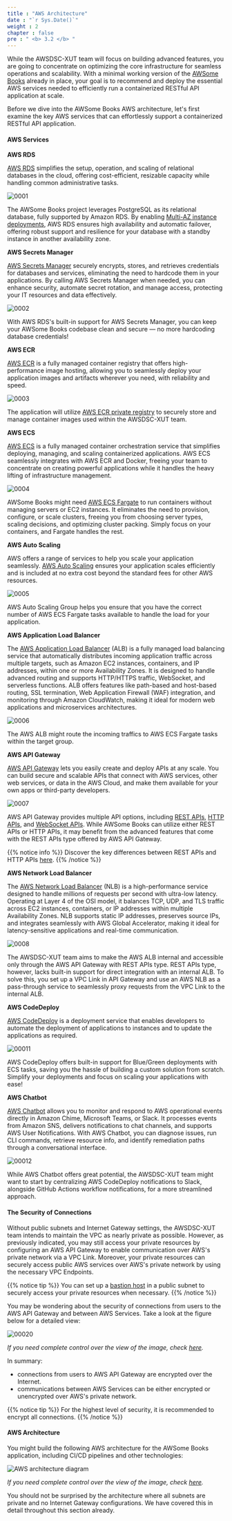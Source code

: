 ```yaml
---
title : "AWS Architecture"
date : "`r Sys.Date()`"
weight : 2
chapter : false
pre : " <b> 3.2 </b> "
---
```


While the AWSDSC-XUT team will focus on building advanced features, you are going to concentrate on optimizing the core infrastructure for seamless operations and scalability. With a minimal working version of the [AWSome Books](https://github.com/Definitely-not-AWS-Workshops/workshop-2-awsome-books) already in place, your goal is to recommend and deploy the essential AWS services needed to efficiently run a containerized RESTful API application at scale.

Before we dive into the AWSome Books AWS architecture, let's first examine the key AWS services that can effortlessly support a containerized RESTful API application.

#### AWS Services

**AWS RDS**

[AWS RDS](https://docs.aws.amazon.com/rds/) simplifies the setup, operation, and scaling of relational databases in the cloud, offering cost-efficient, resizable capacity while handling common administrative tasks.

![0001](/images/3/2/0001.svg?featherlight=false&width=4pc)

The AWSome Books project leverages PostgreSQL as its relational database, fully supported by Amazon RDS. By enabling [Multi-AZ instance deployments](https://docs.aws.amazon.com/AmazonRDS/latest/UserGuide/Concepts.MultiAZSingleStandby.html), AWS RDS ensures high availability and automatic failover, offering robust support and resilience for your database with a standby instance in another availability zone.

**AWS Secrets Manager**

[AWS Secrets Manager](https://docs.aws.amazon.com/secretsmanager/) securely encrypts, stores, and retrieves credentials for databases and services, eliminating the need to hardcode them in your applications. By calling AWS Secrets Manager when needed, you can enhance security, automate secret rotation, and manage access, protecting your IT resources and data effectively.

![0002](/images/3/2/0002.svg?featherlight=false&width=4pc)


With AWS RDS's built-in support for AWS Secrets Manager, you can keep your AWSome Books codebase clean and secure — no more hardcoding database credentials!

**AWS ECR**

[AWS ECR](https://docs.aws.amazon.com/ecr/) is a fully managed container registry that offers high-performance image hosting, allowing you to seamlessly deploy your application images and artifacts wherever you need, with reliability and speed.

![0003](/images/3/2/0003.svg?featherlight=false&width=4pc)

The application will utilize [AWS ECR private registry](https://docs.aws.amazon.com/AmazonECR/latest/userguide/Registries.html) to securely store and manage container images used within the AWSDSC-XUT team.

**AWS ECS**

[AWS ECS](https://docs.aws.amazon.com/ecs/) is a fully managed container orchestration service that simplifies deploying, managing, and scaling containerized applications. AWS ECS seamlessly integrates with AWS ECR and Docker, freeing your team to concentrate on creating powerful applications while it handles the heavy lifting of infrastructure management.

![0004](/images/3/2/0004.svg?featherlight=false&width=4pc)

AWSome Books might need [AWS ECS Fargate](https://docs.aws.amazon.com/AmazonECS/latest/developerguide/AWS_Fargate.html) to run containers without managing servers or EC2 instances. It eliminates the need to provision, configure, or scale clusters, freeing you from choosing server types, scaling decisions, and optimizing cluster packing. Simply focus on your containers, and Fargate handles the rest.

**AWS Auto Scaling**

AWS offers a range of services to help you scale your application seamlessly. [AWS Auto Scaling](https://docs.aws.amazon.com/autoscaling/) ensures your application scales efficiently and is included at no extra cost beyond the standard fees for other AWS resources.

![0005](/images/3/2/0005.svg?featherlight=false&width=4pc)

AWS Auto Scaling Group helps you ensure that you have the correct number of AWS ECS Fargate tasks available to handle the load for your application.

**AWS Application Load Balancer**

The [AWS Application Load Balancer](https://docs.aws.amazon.com/elasticloadbalancing/latest/application/introduction.html) (ALB) is a fully managed load balancing service that automatically distributes incoming application traffic across multiple targets, such as Amazon EC2 instances, containers, and IP addresses, within one or more Availability Zones. It is designed to handle advanced routing and supports HTTP/HTTPS traffic, WebSocket, and serverless functions. ALB offers features like path-based and host-based routing, SSL termination, Web Application Firewall (WAF) integration, and monitoring through Amazon CloudWatch, making it ideal for modern web applications and microservices architectures.

![0006](/images/3/2/0006.svg?featherlight=false&width=4pc)

The AWS ALB might route the incoming traffics to AWS ECS Fargate tasks within the target group.


**AWS API Gateway**

[AWS API Gateway](https://docs.aws.amazon.com/apigateway/) lets you easily create and deploy APIs at any scale. You can build secure and scalable APIs that connect with AWS services, other web services, or data in the AWS Cloud, and make them available for your own apps or third-party developers.

![0007](/images/3/2/0007.svg?featherlight=false&width=4pc)

AWS API Gateway provides multiple API options, including [REST APIs](https://docs.aws.amazon.com/apigateway/latest/developerguide/apigateway-rest-api.html), [HTTP APIs](https://docs.aws.amazon.com/apigateway/latest/developerguide/http-api.html), and [WebSocket APIs](https://docs.aws.amazon.com/apigateway/latest/developerguide/apigateway-websocket-api.html). While AWSome Books can utilize either REST APIs or HTTP APIs, it may benefit from the advanced features that come with the REST APIs type offered by AWS API Gateway.

{{% notice info %}}
Discover the key differences between REST APIs and HTTP APIs [here](https://docs.aws.amazon.com/apigateway/latest/developerguide/http-api-vs-rest.html). 
{{% /notice %}}

**AWS Network Load Balancer**

The [AWS Network Load Balancer](https://docs.aws.amazon.com/elasticloadbalancing/latest/network/introduction.html) (NLB) is a high-performance service designed to handle millions of requests per second with ultra-low latency. Operating at Layer 4 of the OSI model, it balances TCP, UDP, and TLS traffic across EC2 instances, containers, or IP addresses within multiple Availability Zones. NLB supports static IP addresses, preserves source IPs, and integrates seamlessly with AWS Global Accelerator, making it ideal for latency-sensitive applications and real-time communication.

![0008](/images/3/2/0008.svg?featherlight=false&width=4pc)

The AWSDSC-XUT team aims to make the AWS ALB internal and accessible only through the AWS API Gateway with REST APIs type. REST APIs type, however, lacks built-in support for direct integration with an internal ALB. To solve this, you set up a VPC Link in API Gateway and use an AWS NLB as a pass-through service to seamlessly proxy requests from the VPC Link to the internal ALB.

<!-- **AWS Certificate Manager**

[AWS Certificate Manager](https://docs.aws.amazon.com/acm/) (ACM) helps you to provision, manage, and renew publicly trusted TLS certificates on AWS based websites.

![0009](/images/3/2/0009.svg?featherlight=false&width=4pc)

AWS Certificate Manager integrates seamlessly with AWS API Gateway to secure user connections over the public Internet, ensuring robust encryption and enhanced security for your APIs.

**AWS Cognito**

[AWS Cognito](https://docs.aws.amazon.com/cognito/) simplifies user authentication and authorization for your web and mobile apps. With user pools, you can effortlessly add secure sign-up and sign-in capabilities, while identity pools (federated identities) provide temporary credentials for users to access specific AWS resources—whether they are signed in or browsing anonymously."

![00010](/images/3/2/00010.svg?featherlight=false&width=4pc) -->

**AWS CodeDeploy**

[AWS CodeDeploy](https://docs.aws.amazon.com/codedeploy/) is a deployment service that enables developers to automate the deployment of applications to instances and to update the applications as required.

![00011](/images/3/2/00011.svg?featherlight=false&width=4pc)

AWS CodeDeploy offers built-in support for Blue/Green deployments with ECS tasks, saving you the hassle of building a custom solution from scratch. Simplify your deployments and focus on scaling your applications with ease!

**AWS Chatbot**

[AWS Chatbot](https://docs.aws.amazon.com/chatbot/) allows you to monitor and respond to AWS operational events directly in Amazon Chime, Microsoft Teams, or Slack. It processes events from Amazon SNS, delivers notifications to chat channels, and supports AWS User Notifications. With AWS Chatbot, you can diagnose issues, run CLI commands, retrieve resource info, and identify remediation paths through a conversational interface.

![00012](/images/3/2/00012.svg?featherlight=false&width=4pc)

While AWS Chatbot offers great potential, the AWSDSC-XUT team might want to start by centralizing AWS CodeDeploy notifications to Slack, alongside GitHub Actions workflow notifications, for a more streamlined approach.

#### The Security of Connections

Without public subnets and Internet Gateway settings, the AWSDSC-XUT team intends to maintain the VPC as nearly private as possible. However, as previously indicated, you may still access your private resources by configuring an AWS API Gateway to enable communication over AWS's private network via a VPC Link. Moreover, your private resources can securely access public AWS services over AWS's private network by using the necessary VPC Endpoints.

{{% notice tip %}}
You can set up a [bastion host](https://aws.amazon.com/vi/solutions/implementations/linux-bastion/) in a public subnet to securely access your private resources when necessary.
{{% /notice %}}

You may be wondering about the security of connections from users to the AWS API Gateway and between AWS Services. Take a look at the figure below for a detailed view:

![00020](/images/3/2/00020.svg?featherlight=false&width=100pc)

*If you need complete control over the view of the image, check [here](https://drive.google.com/file/d/1lQf9hXIX_CY9qdxJ2nUAiqfiJJdn0G2b/view?usp=sharing).*

In summary:

- connections from users to AWS API Gateway are encrypted over the Internet.
- communications between AWS Services can be either encrypted or unencrypted over AWS's private network.

{{% notice tip %}}
For the highest level of security, it is recommended to encrypt all connections.
{{% /notice %}}

#### AWS Architecture

You might build the following AWS architecture for the AWSome Books application, including CI/CD pipelines and other technologies:

![AWS architecture diagram](/images/0/0001.svg?featherlight=false&width=100pc)

*If you need complete control over the view of the image, check [here](https://drive.google.com/file/d/1YuVMfHeR6bTuoOPd-djev-ztyRLQvyeq/view?usp=sharing).*

 You should not be surprised by the architecture where all subnets are private and no Internet Gateway configurations. We have covered this in detail throughout this section already.